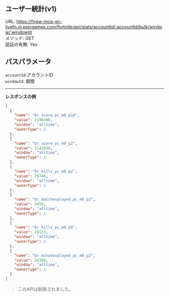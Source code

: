 ## ユーザー統計(**v1**)

URL: https://fngw-mcp-gc-livefn.ol.epicgames.com/fortnite/api/stats/accountId/:accountId/bulk/window/:windowId \
メソッド: GET \
認証の有無: Yes

## パスパラメータ

`accountId`:アカウントID <br/>
`windowId`: 期間



---

__レスポンスの例__

```json
[
  {
    "name": "br_score_pc_m0_p10",
    "value": 1190306,
    "window": "alltime",
    "ownerType": 1
  },
  {
    "name": "br_score_pc_m0_p2",
    "value": 1142038,
    "window": "alltime",
    "ownerType": 1
  },
  {
    "name": "br_kills_pc_m0_p2",
    "value": 26746,
    "window": "alltime",
    "ownerType": 1
  },
  {
    "name": "br_matchesplayed_pc_m0_p2",
    "value": 3458,
    "window": "alltime",
    "ownerType": 1
  },
  {
    "name": "br_kills_pc_m0_p9",
    "value": 10133,
    "window": "alltime",
    "ownerType": 1
  },
  {
    "name": "br_minutesplayed_pc_m0_p2",
    "value": 24386,
    "window": "alltime",
    "ownerType": 1
  }
]
```

>このAPIは削除されました。
